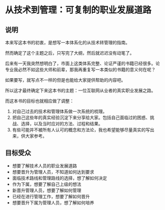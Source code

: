 # 从技术到管理：可复制的职业发展道路
## 说明

本来写这本书的初衷，是想写一本体系化的从技术转管理的指南。

然而确定了这个主题之后，只写完了大纲，然后就迟迟没有动笔了。

后来有一天我突然想明白了，市面上这类体系完整、论证严谨的书籍已经很多。论专业我必然不如这些大师和前辈，那我再重复写一本类似的书籍的意义何在呢？

如果要写，就写点不一样的但是也能给大家提供帮助的内容吧。

所以这才最终确定下来这本书的主题：一位互联网从业者的真实职业发展之路。

而这本书的目标也就相应做了调整：

1. 对自己过去的技术和管理体系做一次系统的梳理。
2. 把自己这些年的真实经验沉淀下来分享给大家。包括自己面临过的困惑、挑战、选择，以及当时应对的方法、过程和结果。
3. 有些可能并不被所有人认可的概念和方法论，我也希望能够尽量真实的写出来，供大家参考。

## 目标受众

- 想要了解技术人员的职业发展道路
- 想要晋升为管理人员，不知道如何达到要求
- 面临技术路线和管理路线的选择，想了解如何决定
- 作为下属，想要了解自己上级的想法
- 新晋升管理人员，想要了解如何管理
- 已经在进行管理工作，想要了解如何晋升
- 想要晋升下属为管理人员，想了解如何培养
